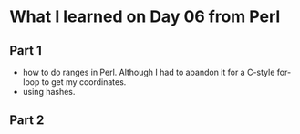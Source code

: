 # What I learned on Day 06 from Perl

## Part 1
- how to do ranges in Perl. Although I had to abandon it for a C-style for-loop to get my coordinates.
- using hashes. 

## Part 2
